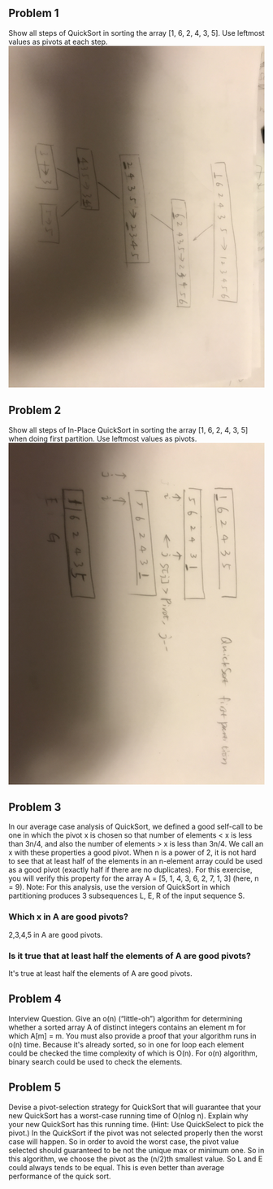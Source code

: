 ## Problem 1
Show all steps of QuickSort in sorting the array [1, 6, 2, 4, 3, 5]. Use leftmost values as pivots at each step.
 ![Anser of question 2](https://github.com/yuliangjin1985/mum-algorithm/blob/master/assignments/pics/IMG_4206.JPG)

## Problem 2
Show all steps of In-Place QuickSort in sorting the array [1, 6, 2, 4, 3, 5] when doing first partition. Use leftmost values as pivots.
 ![Anser of question 2](https://github.com/yuliangjin1985/mum-algorithm/blob/master/assignments/pics/IMG_4211.JPG)

## Problem 3
In our average case analysis of QuickSort, we defined a good self-call to be one in which the pivot x is chosen so that number of elements < x is less than 3n/4, and also the number of elements > x is less than 3n/4. We call an x with these properties a good pivot. When n is a power of 2, it is not hard to see that at least half of the elements in an n-element array could be used as a good pivot (exactly half if there are no duplicates). For this exercise, you will verify this property for the array A = [5, 1, 4, 3, 6, 2, 7, 1, 3] (here, n = 9). Note: For this analysis, use the version of QuickSort in which partitioning produces 3 subsequences L, E, R of the input sequence S.
### Which x in A are good pivots?
2,3,4,5 in A are good pivots.
### Is it true that at least half the elements of A are good pivots?
It's true at least half the elements of A are good pivots.

## Problem 4
Interview Question. Give an o(n) (“little-oh”) algorithm for determining whether a sorted array A of distinct integers contains an element m for which A[m] = m. You must also provide a proof that your algorithm runs in o(n) time.
Because it's already sorted, so in one for loop each element could be checked the time complexity of which is O(n). For o(n) algorithm, binary search could be used to check the elements.

## Problem 5
Devise a pivot-selection strategy for QuickSort that will guarantee that your new QuickSort has a worst-case running time of O(nlog n). Explain why your new QuickSort has this running time. (Hint: Use QuickSelect to pick the pivot.)
In the QuickSort if the pivot was not selected properly then the worst case will happen. So in order to avoid the worst case, the pivot value selected should guaranteed to be not the unique max or minimum one. So in this algorithm, we choose the pivot as the (n/2)th smallest value. So L and E could always tends to be equal. This is even better than average performance of the quick sort.



